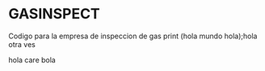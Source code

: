 # GASINSPECT
Codigo para la empresa de inspeccion de gas
print (hola mundo hola);hola otra ves

hola care bola

